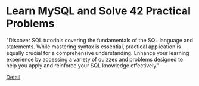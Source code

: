 # Learn MySQL and Solve 42 Practical Problems

"Discover SQL tutorials covering the fundamentals of the SQL language and statements. While mastering syntax is essential, practical application is equally crucial for a comprehensive understanding. Enhance your learning experience by accessing a variety of quizzes and problems designed to help you apply and reinforce your SQL knowledge effectively." 

[Detail](https://eduitfree.com/YbQ8)
